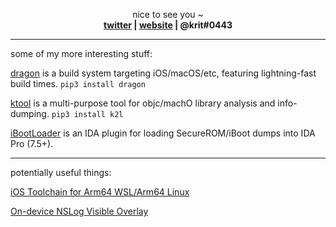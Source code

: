 

<p align="center">
  nice to see you ~
  <br>
  <strong>
    <a href="https://twitter.com/arm64e">twitter</a> | 
    <a href="https://krit.me/">website</a> | 
    @krit#0443 
  </strong>
</p>

---

some of my more interesting stuff:

[dragon](https://dragon.krit.me/) is a build system targeting iOS/macOS/etc, featuring lightning-fast build times. `pip3 install dragon`

[ktool](https://github.com/kritantadev/ktool) is a multi-purpose tool for objc/machO library analysis and info-dumping. `pip3 install k2l`

[iBootLoader](https://github.com/KritantaDev/iBootLoader) is an IDA plugin for loading SecureROM/iBoot dumps into IDA Pro (7.5+).

---

potentially useful things:

[iOS Toolchain for Arm64 WSL/Arm64 Linux](https://github.com/KritantaDev/llvm-project-1/releases/tag/10.0.0-arm64)

[On-device NSLog Visible Overlay](https://github.com/KritantaDev/log-overlay)


